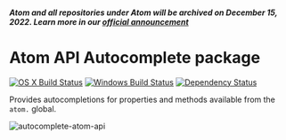 ##### Atom and all repositories under Atom will be archived on December 15, 2022. Learn more in our [official announcement](https://github.blog/2022-06-08-sunsetting-atom/)
 # Atom API Autocomplete package
[![OS X Build Status](https://travis-ci.org/atom/autocomplete-atom-api.svg?branch=master)](https://travis-ci.org/atom/autocomplete-atom-api) [![Windows Build Status](https://ci.appveyor.com/api/projects/status/1x3uqd9ddchpe555/branch/master?svg=true)](https://ci.appveyor.com/project/Atom/autocomplete-atom-api/branch/master)
 [![Dependency Status](https://david-dm.org/atom/autocomplete-atom-api.svg)](https://david-dm.org/atom/autocomplete-atom-api)

Provides autocompletions for properties and methods available from the `atom.` global.

![autocomplete-atom-api](https://cloud.githubusercontent.com/assets/69169/7211322/9c402ea2-e50e-11e4-9d74-56ab91aa101d.gif)
